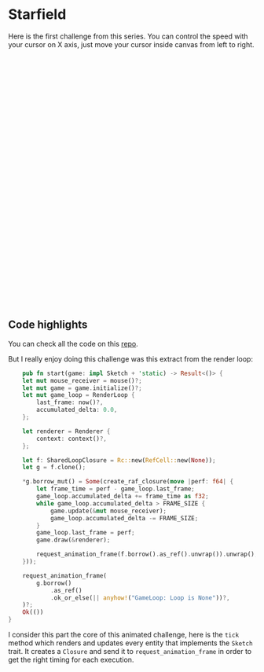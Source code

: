 # Starfield

Here is the first challenge from this series.
You can control the speed with your cursor on X axis, just move your cursor inside canvas from left to right.

<canvas style="margin: 1rem auto;display:block;" id="canvas"  height="600" width="600"></canvas>

 <script type="text/javascript">
    const load = async() => {
        let wasm = await import("../wasm/starfield/starfield.js");
        wasm.default();
    };
    load();
</script> 

## Code highlights

You can check all the code on this [repo](https://github.com/jessaimaya/rust_wasm).

But I really enjoy doing this challenge was this extract from the render loop: 

```rust
    pub fn start(game: impl Sketch + 'static) -> Result<()> {
    let mut mouse_receiver = mouse()?;
    let mut game = game.initialize()?;
    let mut game_loop = RenderLoop {
        last_frame: now()?,
        accumulated_delta: 0.0,
    };

    let renderer = Renderer {
        context: context()?,
    };

    let f: SharedLoopClosure = Rc::new(RefCell::new(None));
    let g = f.clone();

    *g.borrow_mut() = Some(create_raf_closure(move |perf: f64| {
        let frame_time = perf - game_loop.last_frame;
        game_loop.accumulated_delta += frame_time as f32;
        while game_loop.accumulated_delta > FRAME_SIZE {
            game.update(&mut mouse_receiver);
            game_loop.accumulated_delta -= FRAME_SIZE;
        }
        game_loop.last_frame = perf;
        game.draw(&renderer);

        request_animation_frame(f.borrow().as_ref().unwrap()).unwrap();
    }));

    request_animation_frame(
        g.borrow()
            .as_ref()
            .ok_or_else(|| anyhow!("GameLoop: Loop is None"))?,
    )?;
    Ok(())
}
```

I consider this part the core of this animated challenge, here is the `tick` method which renders and updates every entity that implements the `Sketch` trait.
It creates a `Closure` and send it to `request_animation_frame` in order to get the right timing for each execution.

